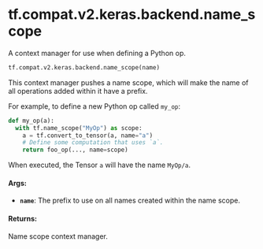 <div itemscope itemtype="http://developers.google.com/ReferenceObject">
<meta itemprop="name" content="tf.compat.v2.keras.backend.name_scope" />
<meta itemprop="path" content="Stable" />
</div>

# tf.compat.v2.keras.backend.name_scope

A context manager for use when defining a Python op.

``` python
tf.compat.v2.keras.backend.name_scope(name)
```

<!-- Placeholder for "Used in" -->

This context manager pushes a name scope, which will make the name of all
operations added within it have a prefix.

For example, to define a new Python op called `my_op`:

```python
def my_op(a):
  with tf.name_scope("MyOp") as scope:
    a = tf.convert_to_tensor(a, name="a")
    # Define some computation that uses `a`.
    return foo_op(..., name=scope)
```

When executed, the Tensor `a` will have the name `MyOp/a`.

#### Args:


* <b>`name`</b>: The prefix to use on all names created within the name scope.


#### Returns:

Name scope context manager.
